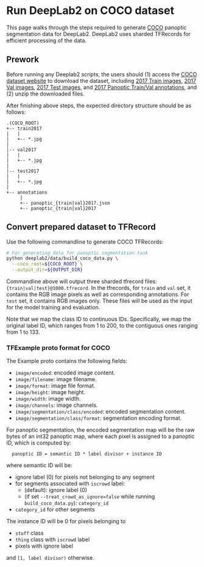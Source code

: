 # Run DeepLab2 on COCO dataset

This page walks through the steps required to generate
[COCO](https://cocodataset.org/) panoptic segmentation data for DeepLab2.
DeepLab2 uses sharded TFRecords for efficient processing of the data.

## Prework

Before running any Deeplab2 scripts, the users should (1) access the
[COCO dataset website](https://cocodataset.org/) to download the dataset,
including [2017 Train images](http://images.cocodataset.org/zips/train2017.zip),
[2017 Val images](http://images.cocodataset.org/zips/val2017.zip),
[2017 Test images](http://images.cocodataset.org/zips/test2017.zip), and
[2017 Panoptic Train/Val annotations](http://images.cocodataset.org/annotations/panoptic_annotations_trainval2017.zip),
and (2) unzip the downloaded files.

After finishing above steps, the expected directory structure should be as
follows:

```
.(COCO_ROOT)
+-- train2017
|   |
|   +-- *.jpg
|
|-- val2017
|   |
|   +-- *.jpg
|
|-- test2017
|   |
|   +-- *.jpg
|
+-- annotations
     |
     +-- panoptic_{train|val}2017.json
     +-- panoptic_{train|val}2017
```

## Convert prepared dataset to TFRecord

Use the following commandline to generate COCO TFRecords:

```bash
# For generating data for panoptic segmentation task
python deeplab2/data/build_coco_data.py \
  --coco_root=${COCO_ROOT} \
  --output_dir=${OUTPUT_DIR}
```

Commandline above will output three sharded tfrecord files:
`{train|val|test}@1000.tfrecord`. In the tfrecords, for `train` and `val` set,
it contains the RGB image pixels as well as corresponding annotations. For
`test` set, it contains RGB images only. These files will be used as the input
for the model training and evaluation.

Note that we map the class ID to continuous IDs. Specifically, we map the
original label ID, which ranges from 1 to 200, to the contiguous ones ranging
from 1 to 133.

### TFExample proto format for COCO

The Example proto contains the following fields:

*   `image/encoded`: encoded image content.
*   `image/filename`: image filename.
*   `image/format`: image file format.
*   `image/height`: image height.
*   `image/width`: image width.
*   `image/channels`: image channels.
*   `image/segmentation/class/encoded`: encoded segmentation content.
*   `image/segmentation/class/format`: segmentation encoding format.

For panoptic segmentation, the encoded segmentation map will be the raw bytes of
an int32 panoptic map, where each pixel is assigned to a panoptic ID, which is
computed by:

```
  panoptic ID = semantic ID * label divisor + instance ID
```

where semantic ID will be:

*   ignore label (0) for pixels not belonging to any segment
*   for segments associated with `iscrowd` label:
    *   (default): ignore label (0)
    *   (if set `--treat_crowd_as_ignore=false` while running
        `build_coco_data.py`): `category_id`
*   `category_id` for other segments

The instance ID will be 0 for pixels belonging to

*   `stuff` class
*   `thing` class with `iscrowd` label
*   pixels with ignore label

and `[1, label divisor)` otherwise.
